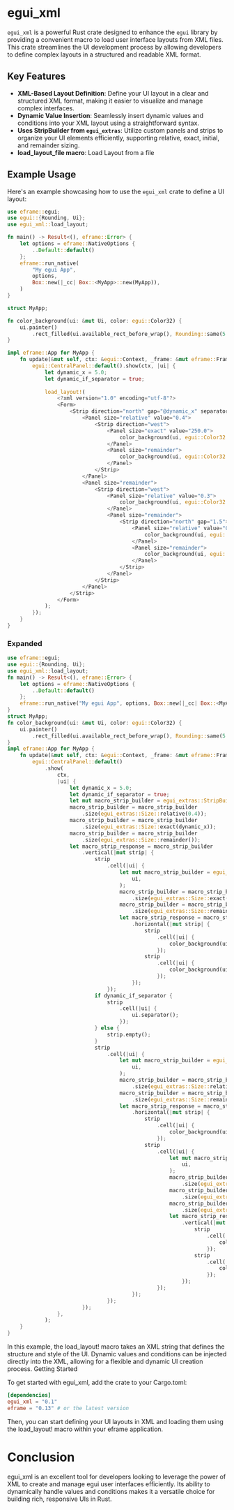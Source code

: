 # egui_xml

`egui_xml` is a powerful Rust crate designed to enhance the `egui` library by providing a convenient macro to load user interface layouts from XML files. This crate streamlines the UI development process by allowing developers to define complex layouts in a structured and readable XML format.

## Key Features

- **XML-Based Layout Definition**: Define your UI layout in a clear and structured XML format, making it easier to visualize and manage complex interfaces.
- **Dynamic Value Insertion**: Seamlessly insert dynamic values and conditions into your XML layout using a straightforward syntax.
- **Uses StripBuilder from `egui_extras`**: Utilize custom panels and strips to organize your UI elements efficiently, supporting relative, exact, initial, and remainder sizing.
- **load_layout_file macro**: Load Layout from a file

## Example Usage

Here's an example showcasing how to use the `egui_xml` crate to define a UI layout:

```rust
use eframe::egui;
use egui::{Rounding, Ui};
use egui_xml::load_layout;

fn main() -> Result<(), eframe::Error> {
    let options = eframe::NativeOptions {
        ..Default::default()
    };
    eframe::run_native(
        "My egui App",
        options,
        Box::new(|_cc| Box::<MyApp>::new(MyApp)),
    )
}

struct MyApp;

fn color_background(ui: &mut Ui, color: egui::Color32) {
    ui.painter()
        .rect_filled(ui.available_rect_before_wrap(), Rounding::same(5.0), color);
}

impl eframe::App for MyApp {
    fn update(&mut self, ctx: &egui::Context, _frame: &mut eframe::Frame) {
        egui::CentralPanel::default().show(ctx, |ui| {
            let dynamic_x = 5.0;
            let dynamic_if_separator = true;
            
            load_layout!(
                <?xml version="1.0" encoding="utf-8"?>
                <Form>
                    <Strip direction="north" gap="@dynamic_x" separator="@dynamic_if_separator">
                        <Panel size="relative" value="0.4">
                            <Strip direction="west">
                                <Panel size="exact" value="250.0">
                                    color_background(ui, egui::Color32::from_rgb(255, 255, 0));
                                </Panel>
                                <Panel size="remainder">
                                    color_background(ui, egui::Color32::from_rgb(255, 0, 0));
                                </Panel>
                            </Strip>
                        </Panel>
                        <Panel size="remainder">
                            <Strip direction="west">
                                <Panel size="relative" value="0.3">
                                    color_background(ui, egui::Color32::from_rgb(0, 0, 255));
                                </Panel>
                                <Panel size="remainder">
                                    <Strip direction="north" gap="1.5">
                                        <Panel size="relative" value="0.3">
                                            color_background(ui, egui::Color32::from_rgb(0, 255, 255));
                                        </Panel>
                                        <Panel size="remainder">
                                            color_background(ui, egui::Color32::from_rgb(255, 0, 255));
                                        </Panel>
                                    </Strip>
                                </Panel>
                            </Strip>
                        </Panel>
                    </Strip>
                </Form>
            );
        });
    }
}
```

### Expanded

```rust
use eframe::egui;
use egui::{Rounding, Ui};
use egui_xml::load_layout;
fn main() -> Result<(), eframe::Error> {
    let options = eframe::NativeOptions {
        ..Default::default()
    };
    eframe::run_native("My egui App", options, Box::new(|_cc| Box::<MyApp>::new(MyApp)))
}
struct MyApp;
fn color_background(ui: &mut Ui, color: egui::Color32) {
    ui.painter()
        .rect_filled(ui.available_rect_before_wrap(), Rounding::same(5.0), color);
}
impl eframe::App for MyApp {
    fn update(&mut self, ctx: &egui::Context, _frame: &mut eframe::Frame) {
        egui::CentralPanel::default()
            .show(
                ctx,
                |ui| {
                    let dynamic_x = 5.0;
                    let dynamic_if_separator = true;
                    let mut macro_strip_builder = egui_extras::StripBuilder::new(ui);
                    macro_strip_builder = macro_strip_builder
                        .size(egui_extras::Size::relative(0.4));
                    macro_strip_builder = macro_strip_builder
                        .size(egui_extras::Size::exact(dynamic_x));
                    macro_strip_builder = macro_strip_builder
                        .size(egui_extras::Size::remainder());
                    let macro_strip_response = macro_strip_builder
                        .vertical(|mut strip| {
                            strip
                                .cell(|ui| {
                                    let mut macro_strip_builder = egui_extras::StripBuilder::new(
                                        ui,
                                    );
                                    macro_strip_builder = macro_strip_builder
                                        .size(egui_extras::Size::exact(250.0));
                                    macro_strip_builder = macro_strip_builder
                                        .size(egui_extras::Size::remainder());
                                    let macro_strip_response = macro_strip_builder
                                        .horizontal(|mut strip| {
                                            strip
                                                .cell(|ui| {
                                                    color_background(ui, egui::Color32::from_rgb(255, 255, 0));
                                                });
                                            strip
                                                .cell(|ui| {
                                                    color_background(ui, egui::Color32::from_rgb(255, 0, 0));
                                                });
                                        });
                                });
                            if dynamic_if_separator {
                                strip
                                    .cell(|ui| {
                                        ui.separator();
                                    });
                            } else {
                                strip.empty();
                            }
                            strip
                                .cell(|ui| {
                                    let mut macro_strip_builder = egui_extras::StripBuilder::new(
                                        ui,
                                    );
                                    macro_strip_builder = macro_strip_builder
                                        .size(egui_extras::Size::relative(0.3));
                                    macro_strip_builder = macro_strip_builder
                                        .size(egui_extras::Size::remainder());
                                    let macro_strip_response = macro_strip_builder
                                        .horizontal(|mut strip| {
                                            strip
                                                .cell(|ui| {
                                                    color_background(ui, egui::Color32::from_rgb(0, 0, 255));
                                                });
                                            strip
                                                .cell(|ui| {
                                                    let mut macro_strip_builder = egui_extras::StripBuilder::new(
                                                        ui,
                                                    );
                                                    macro_strip_builder = macro_strip_builder
                                                        .size(egui_extras::Size::relative(0.3));
                                                    macro_strip_builder = macro_strip_builder
                                                        .size(egui_extras::Size::exact(1.5));
                                                    macro_strip_builder = macro_strip_builder
                                                        .size(egui_extras::Size::remainder());
                                                    let macro_strip_response = macro_strip_builder
                                                        .vertical(|mut strip| {
                                                            strip
                                                                .cell(|ui| {
                                                                    color_background(ui, egui::Color32::from_rgb(0, 255, 255));
                                                                });
                                                            strip
                                                                .cell(|ui| {
                                                                    color_background(ui, egui::Color32::from_rgb(255, 0, 255));
                                                                });
                                                        });
                                                });
                                        });
                                });
                        });
                },
            );
    }
}
```



In this example, the load_layout! macro takes an XML string that defines the structure and style of the UI. Dynamic values and conditions can be injected directly into the XML, allowing for a flexible and dynamic UI creation process.
Getting Started

To get started with egui_xml, add the crate to your Cargo.toml:

```toml
[dependencies]
egui_xml = "0.1"
eframe = "0.13" # or the latest version
```

Then, you can start defining your UI layouts in XML and loading them using the load_layout! macro within your eframe application.

# Conclusion

egui_xml is an excellent tool for developers looking to leverage the power of XML to create and manage egui user interfaces efficiently. Its ability to dynamically handle values and conditions makes it a versatile choice for building rich, responsive UIs in Rust.


